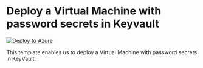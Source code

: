 # Deploy a Virtual Machine with password secrets in Keyvault


[![Deploy to Azure](https://aka.ms/deploytoazurebutton)](https://raw.githubusercontent.com/mehul-birari/sample-arm-templates/master/vm-pwd-secrets-keyvault/azuredeploy.json)  

This template enables us to deploy a Virtual Machine with password secrets in KeyVault. 

